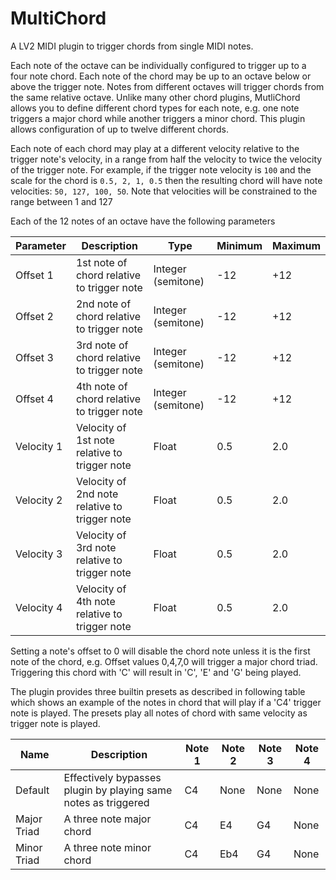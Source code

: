 # MultiChord

A LV2 MIDI plugin to trigger chords from single MIDI notes.

Each note of the octave can be individually configured to trigger up to a four note chord. Each note of the chord may be up to an octave below or above the trigger note. Notes from different octaves will trigger chords from the same relative octave. Unlike many other chord plugins, MutliChord allows you to define different chord types for each note, e.g. one note triggers a major chord while another triggers a minor chord. This plugin allows configuration of up to twelve different chords.

Each note of each chord may play at a different velocity relative to the trigger note's velocity, in a range from half the velocity to twice the velocity of the trigger note. For example, if the trigger note velocity is `100` and the scale for the chord is `0.5, 2, 1, 0.5` then the resulting chord will have note velocities: `50, 127, 100, 50`. Note that velocities will be constrained to the range between 1 and 127

Each of the 12 notes of an octave have the following parameters

Parameter | Description | Type | Minimum | Maximum
--------- | ----------- | ---- | ------- | -------
Offset 1 | 1st note of chord relative to trigger note | Integer (semitone) | -12 | +12
Offset 2 | 2nd note of chord relative to trigger note | Integer (semitone) | -12 | +12
Offset 3 | 3rd note of chord relative to trigger note | Integer (semitone) | -12 | +12
Offset 4 | 4th note of chord relative to trigger note | Integer (semitone) | -12 | +12
Velocity 1 | Velocity of 1st note relative to trigger note | Float | 0.5 | 2.0
Velocity 2 | Velocity of 2nd note relative to trigger note | Float | 0.5 | 2.0
Velocity 3 | Velocity of 3rd note relative to trigger note | Float | 0.5 | 2.0
Velocity 4 | Velocity of 4th note relative to trigger note | Float | 0.5 | 2.0

Setting a note's offset to 0 will disable the chord note unless it is the first note of the chord, e.g. Offset values 0,4,7,0 will trigger a major chord triad. Triggering this chord with 'C' will result in 'C', 'E' and 'G' being played.

The plugin provides three builtin presets as described in following table which shows an example of the notes in chord that will play if a 'C4' trigger note is played. The presets play all notes of chord with same velocity as trigger note is played.

Name | Description | Note 1 | Note 2 | Note 3 | Note 4
---- | ----------- | ------ | ------ | ------ | ------
Default | Effectively bypasses plugin by playing same notes as triggered | C4 | None | None | None
Major Triad | A three note major chord | C4 | E4 | G4 | None
Minor Triad | A three note minor chord | C4 | Eb4 | G4 | None
